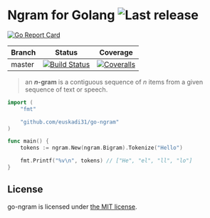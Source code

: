Ngram for Golang ![Last release](https://img.shields.io/github/release/euskadi31/go-ngram.svg)
================

[![Go Report Card](https://goreportcard.com/badge/github.com/euskadi31/go-ngram)](https://goreportcard.com/report/github.com/euskadi31/go-ngram)

| Branch  | Status | Coverage |
|---------|--------|----------|
| master  | [![Build Status](https://img.shields.io/travis/euskadi31/go-ngram/master.svg)](https://travis-ci.org/euskadi31/go-ngram) | [![Coveralls](https://img.shields.io/coveralls/euskadi31/go-ngram/master.svg)](https://coveralls.io/github/euskadi31/go-ngram?branch=master) |


> an **_n_-gram** is a contiguous sequence of _n_ items from a given sequence of text or speech.

~~~go
import (
    "fmt"

    "github.com/euskadi31/go-ngram"
)

func main() {
    tokens := ngram.New(ngram.Bigram).Tokenize("Hello")

    fmt.Printf("%v\n", tokens) // ["He", "el", "ll", "lo"]
}

~~~

## License

go-ngram is licensed under [the MIT license](LICENSE.md).

